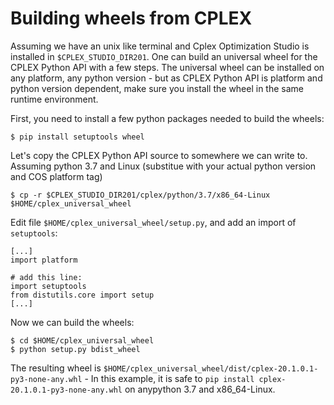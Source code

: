 # Building wheels from CPLEX

Assuming we have an unix like terminal and Cplex Optimization Studio is installed in `$CPLEX_STUDIO_DIR201`.
One can build an universal wheel for the CPLEX Python API with a few steps. The universal wheel can be installed
on any platform, any python version - but as CPLEX Python API is platform and python version dependent, make
sure you install the wheel in the same runtime environment.

First, you need to install a few python packages needed to build the wheels:

```
$ pip install setuptools wheel
```

Let's copy the CPLEX Python API source to somewhere we can write to.
Assuming python 3.7 and Linux (substitue with your actual python version and COS platform tag)
```
$ cp -r $CPLEX_STUDIO_DIR201/cplex/python/3.7/x86_64-Linux $HOME/cplex_universal_wheel
```

Edit file `$HOME/cplex_universal_wheel/setup.py`, and add an import of `setuptools`:
```
[...]
import platform

# add this line:
import setuptools
from distutils.core import setup
[...]
```
Now we can build the wheels:
```
$ cd $HOME/cplex_universal_wheel
$ python setup.py bdist_wheel
```

The resulting wheel is `$HOME/cplex_universal_wheel/dist/cplex-20.1.0.1-py3-none-any.whl` -
In this example, it is safe to `pip install cplex-20.1.0.1-py3-none-any.whl` on anypython 3.7
and x86_64-Linux.

